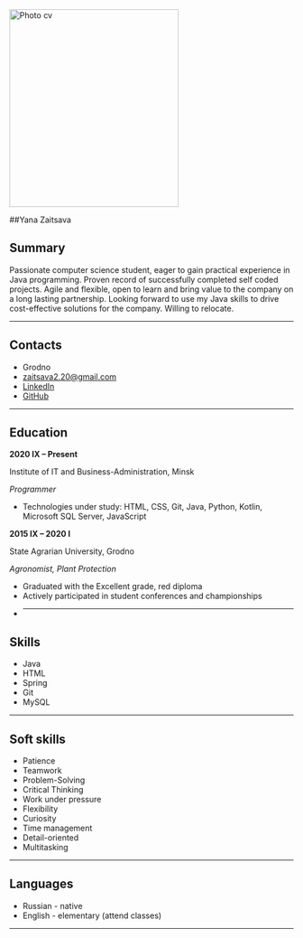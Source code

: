 <img alt="Photo cv" height="350" src="https://psv4.userapi.com/c237331/u82225761/docs/d19/13c84b1c5458/1645179025162.jpg?extra=B6bay6SDy4X7tf_DwTWOfluh6o_y54bWdBK4lhhhz2XDsCx1MsTbR7gWE-NcvWM1ulT_9U17U3nCpij2AQ9gz6tu3shPVZs5yDtqEFJpgy7_Jg94WsZgnwKa0mso5BSHzJdED7xv7OThUZoN2jcMqZ8" width="300"/>

##Yana Zaitsava 
## Summary
Passionate computer science student, eager to gain practical experience in Java 
programming. Proven record of successfully completed self coded projects. Agile 
and flexible, open to learn and bring value to the company on a long lasting 
partnership. Looking forward to use my Java skills to drive cost-effective solutions 
for the company. Willing to relocate.
***
## Contacts

- Grodno
- zaitsava2.20@gmail.com
- [LinkedIn](linkedin.com/in/yana-zaitsava-1758121b0)
- [GitHub](https://github.com/LoRainaY)
***
## Education
**2020 IX – Present**

Institute of IT and Business-Administration, Minsk

*Programmer*

- Technologies under study: HTML, CSS, Git, Java, Python, Kotlin, Microsoft SQL Server, JavaScript

**2015 IX – 2020 I**

State Agrarian University, Grodno

*Agronomist, Plant Protection*
- Graduated with the Excellent grade, red diploma
- Actively participated in student conferences and championships
- ***
## Skills
- Java
- HTML
- Spring
- Git
- MySQL
***
## Soft skills
- Patience
- Teamwork
- Problem-Solving
- Critical Thinking
- Work under pressure
- Flexibility
- Curiosity
- Time management
- Detail-oriented
- Multitasking
***
## Languages
- Russian - native
- English - elementary (attend classes)
***




